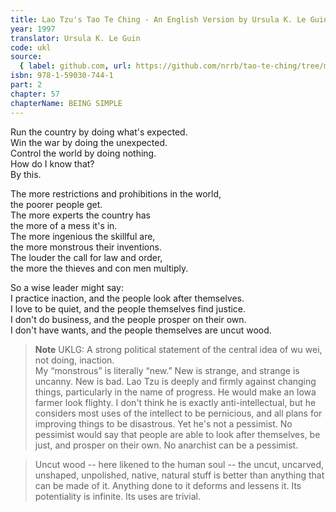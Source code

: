 ```yaml
---
title: Lao Tzu's Tao Te Ching - An English Version by Ursula K. Le Guin
year: 1997
translator: Ursula K. Le Guin
code: ukl
source:
  { label: github.com, url: https://github.com/nrrb/tao-te-ching/tree/master }
isbn: 978-1-59030-744-1
part: 2
chapter: 57
chapterName: BEING SIMPLE
---
```


Run the country by doing what's expected.  
Win the war by doing the unexpected.  
Control the world by doing nothing.  
How do I know that?  
By this.

The more restrictions and prohibitions in the world,  
the poorer people get.  
The more experts the country has  
the more of a mess it's in.  
The more ingenious the skillful are,  
the more monstrous their inventions.  
The louder the call for law and order,  
the more the thieves and con men multiply.

So a wise leader might say:  
I practice inaction, and the people look after themselves.  
I love to be quiet, and the people themselves find justice.  
I don't do business, and the people prosper on their own.  
I don't have wants, and the people themselves are uncut wood.

> **Note** UKLG: A strong political statement of the central idea of wu wei, not doing, inaction.  
> My “monstrous” is literally “new.” New is strange, and strange is uncanny. New is bad. Lao Tzu is deeply and firmly against changing things, particularly in the name of progress. He would make an Iowa farmer look flighty. I don't think he is exactly anti-intellectual, but he considers most uses of the intellect to be pernicious, and all plans for improving things to be disastrous. Yet he's not a pessimist. No pessimist would say that people are able to look after themselves, be just, and prosper on their own. No anarchist can be a pessimist.

> Uncut wood -- here likened to the human soul -- the uncut, uncarved, unshaped, unpolished, native, natural stuff is better than anything that can be made of it. Anything done to it deforms and lessens it. Its potentiality is infinite. Its uses are trivial.
